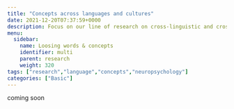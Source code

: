 ```yaml
---
title: "Concepts across languages and cultures"
date: 2021-12-20T07:37:59+0000
description: Focus on our line of research on cross-linguistic and cross-culturale differences.
menu:
  sidebar:
    name: Loosing words & concepts
    identifier: multi
    parent: research
    weight: 320
tags: ["research","language","concepts","neuropsychology"]
categories: ["Basic"]
---
```


coming soon